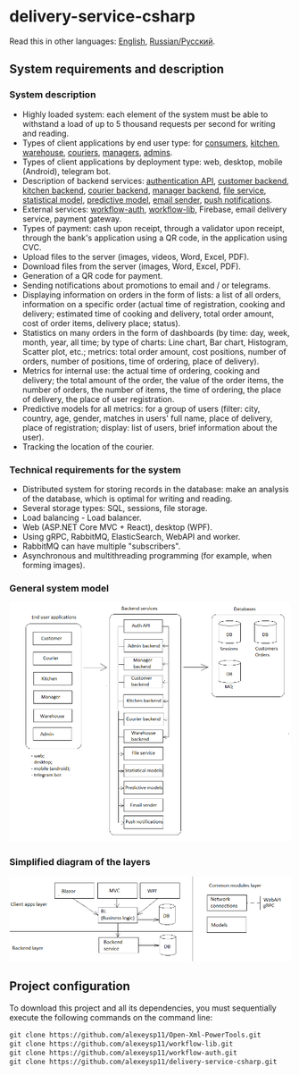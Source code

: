 # delivery-service-csharp 

Read this in other languages: [English](README.md), [Russian/Русский](README.ru.md). 

## System requirements and description

### System description

- Highly loaded system: each element of the system must be able to withstand a load of up to 5 thousand requests per second for writing and reading.
- Types of client applications by end user type: for [consumers](docs/frontend/customerclient.md), [kitchen](docs/frontend/kitchenclient.md), [warehouse](docs/frontend/warehouseclient..md), [couriers](docs/frontend/courierclient.md), [managers](docs/frontend/managerclient.md), [admins](docs/frontend/adminclient.md).
- Types of client applications by deployment type: web, desktop, mobile (Android), telegram bot.
- Description of backend services: [authentication API](docs/backend/authbackend.md), [customer backend](docs/backend/customerbackend.md), [kitchen backend](docs/backend/kitchenbackend.md), [courier backend](docs/backend/courierbackend.md), [manager backend](docs/backend/managerbackend.md), [file service](docs/backend/fileservice.md), [statistical model](docs/backend/statisticalmodel.md), [predictive model](docs/backend/predictivemodel.md), [email sender](docs/backend/emailsender.md), [ push notifications](docs/backend/pushnotifications.md).
- External services: [workflow-auth](https://github.com/alexeysp11/workflow-auth), [workflow-lib](https://github.com/alexeysp11/workflow-lib), Firebase, email delivery service, payment gateway.
- Types of payment: cash upon receipt, through a validator upon receipt, through the bank's application using a QR code, in the application using CVC.
- Upload files to the server (images, videos, Word, Excel, PDF).
- Download files from the server (images, Word, Excel, PDF).
- Generation of a QR code for payment.
- Sending notifications about promotions to email and / or telegrams.
- Displaying information on orders in the form of lists: a list of all orders, information on a specific order (actual time of registration, cooking and delivery; estimated time of cooking and delivery, total order amount, cost of order items, delivery place; status).
- Statistics on many orders in the form of dashboards (by time: day, week, month, year, all time; by type of charts: Line chart, Bar chart, Histogram, Scatter plot, etc.; metrics: total order amount, cost positions, number of orders, number of positions, time of ordering, place of delivery).
- Metrics for internal use: the actual time of ordering, cooking and delivery; the total amount of the order, the value of the order items, the number of orders, the number of items, the time of ordering, the place of delivery, the place of user registration.
- Predictive models for all metrics: for a group of users (filter: city, country, age, gender, matches in users' full name, place of delivery, place of registration; display: list of users, brief information about the user).
- Tracking the location of the courier.

### Technical requirements for the system

- Distributed system for storing records in the database: make an analysis of the database, which is optimal for writing and reading.
- Several storage types: SQL, sessions, file storage.
- Load balancing - Load balancer.
- Web (ASP.NET Core MVC + React), desktop (WPF).
- Using gRPC, RabbitMQ, ElasticSearch, WebAPI and worker.
- RabbitMQ can have multiple "subscribers".
- Asynchronous and multithreading programming (for example, when forming images).

### General system model

![system_overall](docs/img/system_overall.png)

### Simplified diagram of the layers 

![layers_simplified](docs/img/layers_simplified.png)

## Project configuration

To download this project and all its dependencies, you must sequentially execute the following commands on the command line:
```
git clone https://github.com/alexeysp11/Open-Xml-PowerTools.git 
git clone https://github.com/alexeysp11/workflow-lib.git
git clone https://github.com/alexeysp11/workflow-auth.git
git clone https://github.com/alexeysp11/delivery-service-csharp.git
```
